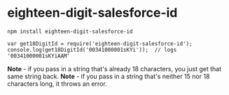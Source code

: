 # eighteen-digit-salesforce-id

`npm install eighteen-digit-salesforce-id`

`var get18DigitId = require('eighteen-digit-salesforce-id');`
`console.log(get18DigitId('00341000001sKYi'));  // logs '00341000001sKYiAAM'`

**Note** - if you pass in a string that's already 18 characters, you just get that same string back.
**Note** - if you pass in a string that's neither 15 nor 18 characters long, it throws an error.
